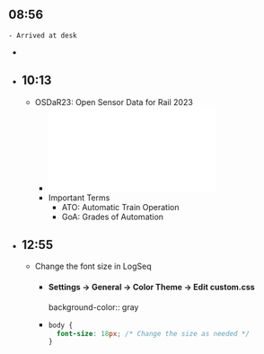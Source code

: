 ## 08:56
	- Arrived at desk
-
- ## 10:13
	- OSDaR23: Open Sensor Data for Rail 2023
		- ![Open_Sensor_Data_for_Rail_2023.pdf](../assets/Open_Sensor_Data_for_Rail_2023_1743759952277_0.pdf)
		- Important Terms
			- ATO: Automatic Train Operation
			- GoA: Grades of Automation
- ## 12:55
	- Change the font size in LogSeq
		- #### Settings -> General -> Color Theme -> Edit custom.css
		  background-color:: gray
		- ```css
		  body {
		    font-size: 18px; /* Change the size as needed */
		  }
		  ```